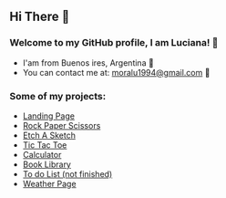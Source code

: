 ## Hi There 👋

### Welcome to my GitHub profile, I am Luciana! 🙂

- I'am from Buenos ires, Argentina 🚩
- You can contact me at: moralu1994@gmail.com 📧

### Some of my projects:

- [Landing Page](https://1uum.github.io/Landing-page/)
- [Rock Paper Scissors](https://1uum.github.io/Rock-Paper-Scissors/)
- [Etch A Sketch](https://1uum.github.io/etch-a-sketch/)
- [Tic Tac Toe](https://1uum.github.io/tic-tac-toe/)
- [Calculator](https://1uum.github.io/calculator/)
- [Book Library](https://1uum.github.io/my-library/)
- [To do List (not finished)](https://1uum.github.io/todo-list/)
- [Weather Page](https://1uum.github.io/weather-app/)